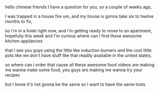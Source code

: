 <!-- 嗨，中国朋友们，我有个问题想问你们。就在几周前， -->
hello chinese friends I have a question for you, so a couple of weeks ago,

<!-- 我遭遇了一场房屋火灾，被困其中。嗯，我的房子修复需要六到十二个月的时间。 -->
I was trapped in a house fire um, and my house is gonna take six to twelve months to fix,

<!-- 所以我现在住在酒店，我正准备搬到一套公寓去，希望是在本周。我很好奇在哪里可以找到这些很棒的厨房电器。
 -->
so i'm in a hotel right now, and i'm getting ready to move to an apartment, hopefully this week and I'm curious where can I find these awesome kitchen appliances

<!-- 我看到你们用的那种小型电磁炉，还有那些超酷的小锅，在美国我们可没有这么容易买到这类东西。
“induction burners” 的音标：英 [ɪnˈdʌkʃən ˈbɜːnəz]；美 [ɪnˈdʌkʃən ˈbɜːrnərz] 。翻译为 “电磁炉” ，“induction” 有 “感应” 之意 ，“burner” 常见意思是 “燃烧器；炉子” ，组合起来就是利用电磁感应原理工作的炉灶。
readily available 的音标：英 [ˈredɪli əˈveɪləbl]；美 [ˈredɪli əˈveɪləbl]。该短语意思是 “容易获得的；随时可得到的” 。
 -->
that I see you guys using the little like induction burners and the cool little pots like we don't have stuff like that readily available in the united states,

<!-- 所以我能从哪里订购这些（厨具）呢？因为这些超棒的美食视频让我想动手做点吃的，你们的视频让我想试试你们的菜谱。 -->
so where can i order that cause all these awesome food videos are making me wanna make some food, you guys are making me wanna try your recipes 

<!-- 但我知道（用不同厨具做出来的效果）会不一样，所以我想拥有同样的工具。 -->
but I know it's not gonna be the same so I want to have the same tools